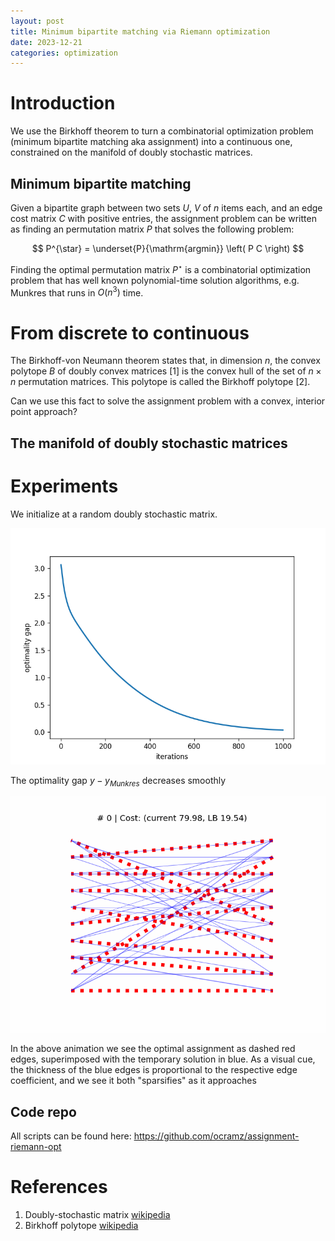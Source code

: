 ```yaml
---
layout: post
title: Minimum bipartite matching via Riemann optimization
date: 2023-12-21
categories: optimization
---
```


# Introduction


We use the Birkhoff theorem to turn a combinatorial optimization problem (minimum bipartite matching aka assignment) into a continuous one, constrained on the manifold of doubly stochastic matrices.


## Minimum bipartite matching

Given a bipartite graph between two sets $U$, $V$ of $n$ items each, and an edge cost matrix $C$ with positive entries, the assignment problem can be written as finding an permutation matrix $P$ that solves the following problem:

$$
P^{\star} = \underset{P}{\mathrm{argmin}} \left( P C \right)
$$

Finding the optimal permutation matrix $P^{\star}$ is a combinatorial optimization problem that has well known polynomial-time solution algorithms, e.g. Munkres that runs in $O(n^3)$ time.


# From discrete to continuous

The Birkhoff-von Neumann theorem states that, in dimension $n$, the convex polytope $B$ of doubly convex matrices [1] is the convex hull of the set of $n \times n$ permutation matrices. This polytope is called the Birkhoff polytope [2].

Can we use this fact to solve the assignment problem with a convex, interior point approach?


## The manifold of doubly stochastic matrices


# Experiments

We initialize at a random doubly stochastic matrix. 

<img src="/images/assign_opt_gap_iter-1000_n-10_lr-0.02_1735984842.png"/>

The optimality gap $y - y_{Munkres}$ decreases smoothly

<img src="/images/assign_movie_iter-1000_n-10_lr-0.02_1735984842.gif"/>

In the above animation we see the optimal assignment as dashed red edges, superimposed with the temporary solution in blue. As a visual cue, the thickness of the blue edges is proportional to the respective edge coefficient, and we see it both "sparsifies" as it approaches 


## Code repo

All scripts can be found here: https://github.com/ocramz/assignment-riemann-opt


# References

1. Doubly-stochastic matrix <a href="https://en.wikipedia.org/wiki/Doubly_stochastic_matrix">wikipedia</a>
2. Birkhoff polytope <a href="https://en.wikipedia.org/wiki/Birkhoff_polytope">wikipedia</a>
